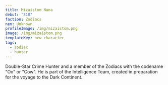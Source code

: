 ```yaml
---
title: Mizaistom Nana
debut: "318"
faction: Zodiacs
nen: Unknown
profileImage: /img/mizaistom.png
image: /img/mizaistom.png
templateKey: new-character
tags:
  - zodiac
  - hunter
---
```


Double-Star Crime Hunter and a member of the Zodiacs with the codename "Ox" or "Cow". He is part of the Intelligence Team, created in preparation for the voyage to the Dark Continent.
